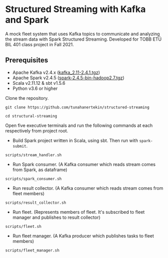 # Structured Streaming with Kafka and Spark
A mock fleet system that uses Kafka topics to communicate and analyzing the stream data with Spark Structured Streaming. Developed for TOBB ETÜ BIL 401 class project in Fall 2021.

## Prerequisites
- Apache Kafka v2.4.x ([kafka_2.11-2.4.1.tgz](https://archive.apache.org/dist/kafka/2.4.1/kafka_2.11-2.4.1.tgz))
- Apache Spark v2.4.5 ([spark-2.4.5-bin-hadoop2.7.tgz](https://archive.apache.org/dist/spark/spark-2.4.5/spark-2.4.5-bin-hadoop2.7.tgz))
- Scala v2.11.12 & sbt v1.5.6
- Python v3.6 or higher

Clone the repository.

`git clone https://github.com/tunahanertekin/structured-streaming`

`cd structural-streaming`

Open five executive terminals and run the following commands at each respectively from project root.

- Build Spark project written in Scala, using sbt. Then run with `spark-submit`.

`scripts/stream_handler.sh`

- Run Spark consumer. (A Kafka consumer which reads stream comes from Spark, as dataframe)

`scripts/spark_consumer.sh`

- Run result collector. (A Kafka consumer which reads stream comes from fleet members)

`scripts/result_collector.sh`

- Run fleet. (Represents members of fleet. It's subscribed to fleet manager and publishes to result collector)

`scripts/fleet.sh`

- Run fleet manager. (A Kafka producer which publishes tasks to fleet members)

`scripts/fleet_manager.sh`

